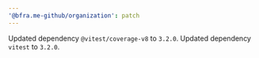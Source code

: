 ```yaml
---
'@bfra.me-github/organization': patch
---
```


Updated dependency `@vitest/coverage-v8` to `3.2.0`.
Updated dependency `vitest` to `3.2.0`.
